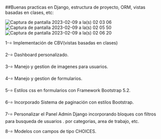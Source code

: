 ##Buenas practicas en Django, estructura de proyecto, ORM, vistas basadas en clases, etc:

![Captura de pantalla 2023-02-09 a la(s) 02 03 06](https://user-images.githubusercontent.com/33013656/217726333-5d32e562-6cfe-477b-8175-3562807e794f.png)
![Captura de pantalla 2023-02-09 a la(s) 02 05 50](https://user-images.githubusercontent.com/33013656/217726351-3cbd82b0-71e0-44af-bd72-361486814feb.png)
![Captura de pantalla 2023-02-09 a la(s) 02 06 20](https://user-images.githubusercontent.com/33013656/217726359-f6be5b77-13e4-4642-818d-af58cd625b18.png)

1-⭐ Implementación de CBV(vistas basadas en clases)

2-⭐ Dashboard personalizado.

3-⭐ Manejo y gestion de imagenes para usuarios.

4-⭐ Manejo y gestion de formularios.

5-⭐ Estilos css en formularios con Framework Bootstrap 5.2.

6-⭐ Incorporado Sistema de paginación con estilos Bootstrap.

7-⭐ Personalizar el Panel Admin Django incorporando bloques con filtros para busqueda de usuarios . por categorias, area de trabajo, etc.

8-⭐ Modelos con campos de tipo CHOICES.

